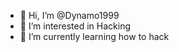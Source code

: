 - 👋 Hi, I’m @Dynamo1999
- 👀 I’m interested in Hacking
- 🌱 I’m currently learning how to hack


<!---
Dynamo1999/Dynamo1999 is a ✨ special ✨ repository because its `README.md` (this file) appears on your GitHub profile.
You can click the Preview link to take a look at your changes.
--->
